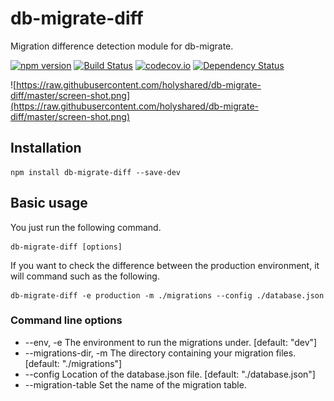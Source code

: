 db-migrate-diff
======================================

Migration difference detection module for db-migrate.

[![npm version](https://badge.fury.io/js/db-migrate-diff.svg)](http://badge.fury.io/js/db-migrate-diff)
[![Build Status](https://travis-ci.org/holyshared/db-migrate-diff.svg?branch=master)](https://travis-ci.org/holyshared/db-migrate-diff)
[![codecov.io](http://codecov.io/github/holyshared/db-migrate-diff/coverage.svg?branch=master)](http://codecov.io/github/holyshared/db-migrate-diff?branch=master)
[![Dependency Status](https://www.versioneye.com/user/projects/5618dbc2a193340f280002c0/badge.svg?style=flat)](https://www.versioneye.com/user/projects/5618dbc2a193340f280002c0)

![https://raw.githubusercontent.com/holyshared/db-migrate-diff/master/screen-shot.png](https://raw.githubusercontent.com/holyshared/db-migrate-diff/master/screen-shot.png)


Installation
--------------------------------------

	npm install db-migrate-diff --save-dev

Basic usage
--------------------------------------

You just run the following command.

	db-migrate-diff [options]

If you want to check the difference between the production environment, it will command such as the following.

	db-migrate-diff -e production -m ./migrations --config ./database.json

### Command line options
* --env, -e  The environment to run the migrations under. [default: "dev"]
* --migrations-dir, -m        The directory containing your migration files.  [default: "./migrations"]
* --config                    Location of the database.json file.             [default: "./database.json"]
* --migration-table           Set the name of the migration table.
